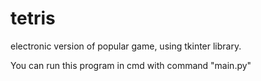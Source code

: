 # tetris
electronic version of popular game, using tkinter library.

You can run this program in cmd with command "main.py"
